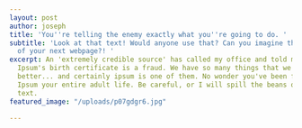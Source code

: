 ```yaml
---
layout: post
author: joseph
title: 'You''re telling the enemy exactly what you''re going to do. '
subtitle: 'Look at that text! Would anyone use that? Can you imagine that, the text
  of your next webpage?! '
excerpt: An 'extremely credible source' has called my office and told me that Lorem
  Ipsum's birth certificate is a fraud. We have so many things that we have to do
  better... and certainly ipsum is one of them. No wonder you've been fighting Lorem
  Ipsum your entire adult life. Be careful, or I will spill the beans on your placeholder
  text.
featured_image: "/uploads/p07gdgr6.jpg"

---
```

